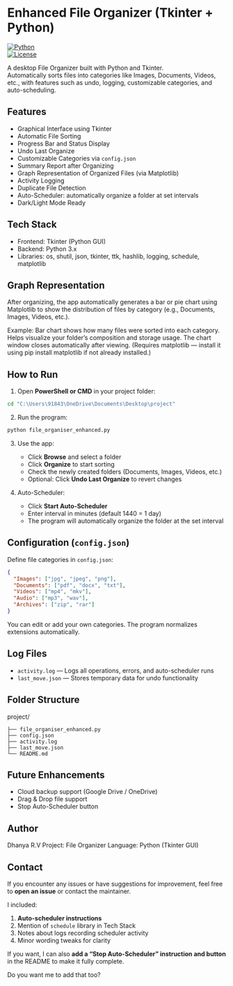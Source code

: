 # Enhanced File Organizer (Tkinter + Python)

[![Python](https://img.shields.io/badge/Python-3.x-blue?logo=python)](https://www.python.org/)  
[![License](https://img.shields.io/badge/License-MIT-green)](LICENSE)

A desktop File Organizer built with Python and Tkinter.  
Automatically sorts files into categories like Images, Documents, Videos, etc., with features such as undo, logging, customizable categories, and auto-scheduling.

## Features

- Graphical Interface using Tkinter
- Automatic File Sorting
- Progress Bar and Status Display
- Undo Last Organize
- Customizable Categories via `config.json`
- Summary Report after Organizing
- Graph Representation of Organized Files (via Matplotlib)
- Activity Logging
- Duplicate File Detection
- Auto-Scheduler: automatically organize a folder at set intervals
- Dark/Light Mode Ready

## Tech Stack

- Frontend: Tkinter (Python GUI)  
- Backend: Python 3.x  
- Libraries: os, shutil, json, tkinter, ttk, hashlib, logging, schedule, matplotlib


## Graph Representation

After organizing, the app automatically generates a bar or pie chart using Matplotlib
to show the distribution of files by category (e.g., Documents, Images, Videos, etc.).

Example:
Bar chart shows how many files were sorted into each category.
Helps visualize your folder’s composition and storage usage.
The chart window closes automatically after viewing.
(Requires matplotlib — install it using pip install matplotlib if not already installed.)


## How to Run

1. Open **PowerShell or CMD** in your project folder:

```bash
cd "C:\Users\91843\OneDrive\Documents\Desktop\project"
````

2. Run the program:

```bash
python file_organiser_enhanced.py
```

3. Use the app:

   * Click **Browse** and select a folder
   * Click **Organize** to start sorting
   * Check the newly created folders (Documents, Images, Videos, etc.)
   * Optional: Click **Undo Last Organize** to revert changes

4. Auto-Scheduler:

   * Click **Start Auto-Scheduler**
   * Enter interval in minutes (default 1440 = 1 day)
   * The program will automatically organize the folder at the set interval

## Configuration (`config.json`)

Define file categories in `config.json`:

```json
{
  "Images": ["jpg", "jpeg", "png"],
  "Documents": ["pdf", "docx", "txt"],
  "Videos": ["mp4", "mkv"],
  "Audio": ["mp3", "wav"],
  "Archives": ["zip", "rar"]
}
```

You can edit or add your own categories.
The program normalizes extensions automatically.

## Log Files

* `activity.log` — Logs all operations, errors, and auto-scheduler runs
* `last_move.json` — Stores temporary data for undo functionality

## Folder Structure

project/

```
├── file_organiser_enhanced.py
├── config.json
├── activity.log
├── last_move.json
└── README.md
```

## Future Enhancements

* Cloud backup support (Google Drive / OneDrive)
* Drag & Drop file support
* Stop Auto-Scheduler button

## Author

Dhanya R.V
Project: File Organizer
Language: Python (Tkinter GUI)

## Contact

If you encounter any issues or have suggestions for improvement,
feel free to **open an issue** or contact the maintainer.

I included:

1. **Auto-scheduler instructions**  
2. Mention of `schedule` library in Tech Stack  
3. Notes about logs recording scheduler activity  
4. Minor wording tweaks for clarity  

If you want, I can also **add a “Stop Auto-Scheduler” instruction and button** in the README to make it fully complete.  

Do you want me to add that too?

